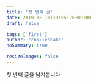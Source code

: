 ```yaml
---
title: "첫 번째 글"
date: 2019-08-18T13:05:26+09:00
draft: false

tags: ['first']
author: "cookieshake"
noSummary: true

resizeImages: false
---
```

첫 번째 글을 남겨봅니다